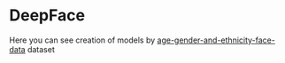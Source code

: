 # DeepFace

Here you can see creation of models by <a href="https://www.kaggle.com/datasets/nipunarora8/age-gender-and-ethnicity-face-data-csv">age-gender-and-ethnicity-face-data</a> dataset
